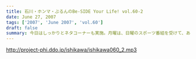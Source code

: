 ```yaml
---
title: 石川・ホンマ・ぶるんのBe-SIDE Your Life! vol.60-2
date: June 27, 2007
tags: ['2007', 'June 2007', 'vol.60']
draft: false
summary: 今日はしっかりとネタコーナーも実施。月曜は、日曜のスポーツ番組を受けて、あれこれと盛り上がるビーサイ副調整室！『「Ｊスポ」か「Ｇスポーツ」か！？』話題の中心はそこにある・・・NAMAE
---
```


http://project-phi.ddo.jp/ishikawa/ishikawa060_2.mp3